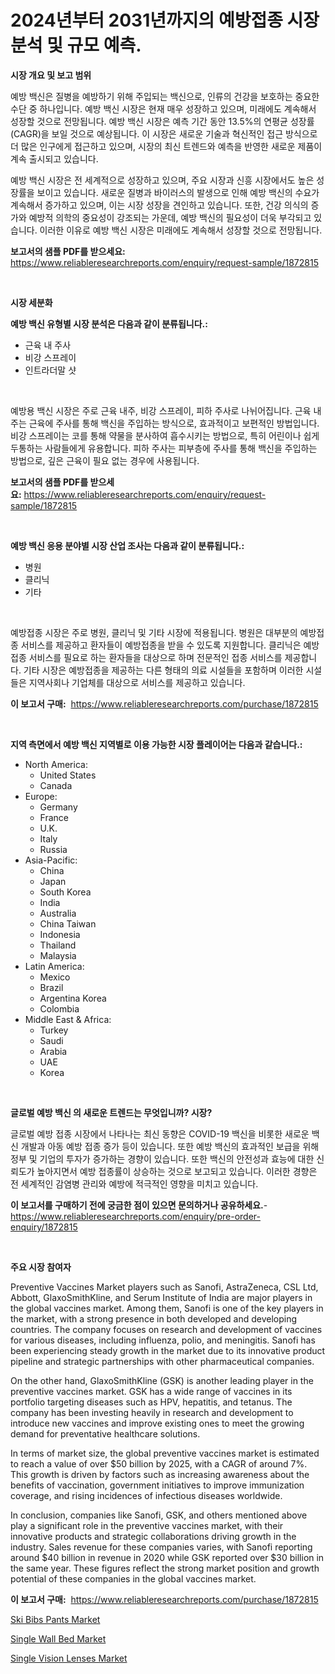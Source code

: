 <p><h1>2024년부터 2031년까지의 예방접종 시장 분석 및 규모 예측.</h1></p><p><strong>시장 개요 및 보고 범위</strong></p>
<p><p>예방 백신은 질병을 예방하기 위해 주입되는 백신으로, 인류의 건강을 보호하는 중요한 수단 중 하나입니다. 예방 백신 시장은 현재 매우 성장하고 있으며, 미래에도 계속해서 성장할 것으로 전망됩니다. 예방 백신 시장은 예측 기간 동안 13.5%의 연평균 성장률(CAGR)을 보일 것으로 예상됩니다. 이 시장은 새로운 기술과 혁신적인 접근 방식으로 더 많은 인구에게 접근하고 있으며, 시장의 최신 트렌드와 예측을 반영한 새로운 제품이 계속 출시되고 있습니다.</p><p>예방 백신 시장은 전 세계적으로 성장하고 있으며, 주요 시장과 신흥 시장에서도 높은 성장률을 보이고 있습니다. 새로운 질병과 바이러스의 발생으로 인해 예방 백신의 수요가 계속해서 증가하고 있으며, 이는 시장 성장을 견인하고 있습니다. 또한, 건강 의식의 증가와 예방적 의학의 중요성이 강조되는 가운데, 예방 백신의 필요성이 더욱 부각되고 있습니다. 이러한 이유로 예방 백신 시장은 미래에도 계속해서 성장할 것으로 전망됩니다.</p></p>
<p><strong>보고서의 샘플 PDF를 받으세요:</strong> <a href="https://www.reliableresearchreports.com/enquiry/request-sample/1872815">https://www.reliableresearchreports.com/enquiry/request-sample/1872815</a></p>
<p>&nbsp;</p>
<p><strong>시장 세분화</strong></p>
<p><strong>예방 백신 유형별 시장 분석은 다음과 같이 분류됩니다.:</strong></p>
<p><ul><li>근육 내 주사</li><li>비강 스프레이</li><li>인트라더말 샷</li></ul></p>
<p>&nbsp;</p>
<p><p>예방용 백신 시장은 주로 근육 내주, 비강 스프레이, 피하 주사로 나뉘어집니다. 근육 내주는 근육에 주사를 통해 백신을 주입하는 방식으로, 효과적이고 보편적인 방법입니다. 비강 스프레이는 코를 통해 약물을 분사하여 흡수시키는 방법으로, 특히 어린이나 쉽게 두통하는 사람들에게 유용합니다. 피하 주사는 피부층에 주사를 통해 백신을 주입하는 방법으로, 깊은 근육이 필요 없는 경우에 사용됩니다.</p></p>
<p><strong>보고서의 샘플 PDF를 받으세요:</strong>&nbsp;<a href="https://www.reliableresearchreports.com/enquiry/request-sample/1872815">https://www.reliableresearchreports.com/enquiry/request-sample/1872815</a></p>
<p>&nbsp;</p>
<p><strong> 예방 백신 응용 분야별 시장 산업 조사는 다음과 같이 분류됩니다.:</strong></p>
<p><ul><li>병원</li><li>클리닉</li><li>기타</li></ul></p>
<p>&nbsp;</p>
<p><p>예방접종 시장은 주로 병원, 클리닉 및 기타 시장에 적용됩니다. 병원은 대부분의 예방접종 서비스를 제공하고 환자들이 예방접종을 받을 수 있도록 지원합니다. 클리닉은 예방접종 서비스를 필요로 하는 환자들을 대상으로 하며 전문적인 접종 서비스를 제공합니다. 기타 시장은 예방접종을 제공하는 다른 형태의 의료 시설들을 포함하며 이러한 시설들은 지역사회나 기업체를 대상으로 서비스를 제공하고 있습니다.</p></p>
<p><strong>이 보고서 구매:</strong>&nbsp; <a href="https://www.reliableresearchreports.com/purchase/1872815">https://www.reliableresearchreports.com/purchase/1872815</a></p>
<p>&nbsp;</p>
<p><strong>지역 측면에서 예방 백신 지역별로 이용 가능한 시장 플레이어는 다음과 같습니다.:</strong></p>
<p><ul>
    <li>
        North America:
        <ul>
            <li>United States</li>
            <li>Canada</li>
        </ul>
    </li>
    <li>
        Europe:
        <ul>
            <li>Germany</li>
            <li>France</li>
            <li>U.K.</li>
            <li>Italy</li>
            <li>Russia</li>
        </ul>
    </li>
    <li>
        Asia-Pacific:
        <ul>
            <li>China</li>
            <li>Japan</li>
            <li>South Korea</li>
            <li>India</li>
            <li>Australia</li>
            <li>China Taiwan</li>
            <li>Indonesia</li>
            <li>Thailand</li>
            <li>Malaysia</li>
        </ul>
    </li>
    <li>
        Latin America:
        <ul>
            <li>Mexico</li>
            <li>Brazil</li>
            <li>Argentina Korea</li>
            <li>Colombia</li>
        </ul>
    </li>
    <li>
        Middle East & Africa:
        <ul>
            <li>Turkey</li>
            <li>Saudi</li>
            <li>Arabia</li>
            <li>UAE</li>
            <li>Korea</li>
        </ul>
    </li>
    </ul></p>
<p>&nbsp;</p>
<p><strong>글로벌 예방 백신 의 새로운 트렌드는 무엇입니까? 시장?</strong></p>
<p><p>글로벌 예방 접종 시장에서 나타나는 최신 동향은 COVID-19 백신을 비롯한 새로운 백신 개발과 아동 예방 접종 증가 등이 있습니다. 또한 예방 백신의 효과적인 보급을 위해 정부 및 기업의 투자가 증가하는 경향이 있습니다. 또한 백신의 안전성과 효능에 대한 신뢰도가 높아지면서 예방 접종률이 상승하는 것으로 보고되고 있습니다. 이러한 경향은 전 세계적인 감염병 관리와 예방에 적극적인 영향을 미치고 있습니다.</p></p>
<p><strong>이 보고서를 구매하기 전에 궁금한 점이 있으면 문의하거나 공유하세요.</strong>- <a href="https://www.reliableresearchreports.com/enquiry/pre-order-enquiry/1872815">https://www.reliableresearchreports.com/enquiry/pre-order-enquiry/1872815</a></p>
<p>&nbsp;</p>
<p><strong>주요 시장 참여자</strong></p>
<p><p>Preventive Vaccines Market players such as Sanofi, AstraZeneca, CSL Ltd, Abbott, GlaxoSmithKline, and Serum Institute of India are major players in the global vaccines market. Among them, Sanofi is one of the key players in the market, with a strong presence in both developed and developing countries. The company focuses on research and development of vaccines for various diseases, including influenza, polio, and meningitis. Sanofi has been experiencing steady growth in the market due to its innovative product pipeline and strategic partnerships with other pharmaceutical companies.</p><p>On the other hand, GlaxoSmithKline (GSK) is another leading player in the preventive vaccines market. GSK has a wide range of vaccines in its portfolio targeting diseases such as HPV, hepatitis, and tetanus. The company has been investing heavily in research and development to introduce new vaccines and improve existing ones to meet the growing demand for preventative healthcare solutions.</p><p>In terms of market size, the global preventive vaccines market is estimated to reach a value of over $50 billion by 2025, with a CAGR of around 7%. This growth is driven by factors such as increasing awareness about the benefits of vaccination, government initiatives to improve immunization coverage, and rising incidences of infectious diseases worldwide.</p><p>In conclusion, companies like Sanofi, GSK, and others mentioned above play a significant role in the preventive vaccines market, with their innovative products and strategic collaborations driving growth in the industry. Sales revenue for these companies varies, with Sanofi reporting around $40 billion in revenue in 2020 while GSK reported over $30 billion in the same year. These figures reflect the strong market position and growth potential of these companies in the global vaccines market.</p></p>
<p><strong>이 보고서 구매:</strong>&nbsp;&nbsp;<a href="https://www.reliableresearchreports.com/purchase/1872815">https://www.reliableresearchreports.com/purchase/1872815</a></p>
<p><p><a href="https://github.com/seekum/Market-Research-Report-List-1/blob/main/ski-bibs-pants-market.md">Ski Bibs Pants Market</a></p><p><a href="https://github.com/timeliteaut/Market-Research-Report-List-1/blob/main/single-wall-bed-market.md">Single Wall Bed Market</a></p><p><a href="https://github.com/bobicer/Market-Research-Report-List-2/blob/main/single-vision-lenses-market.md">Single Vision Lenses Market</a></p></p>
